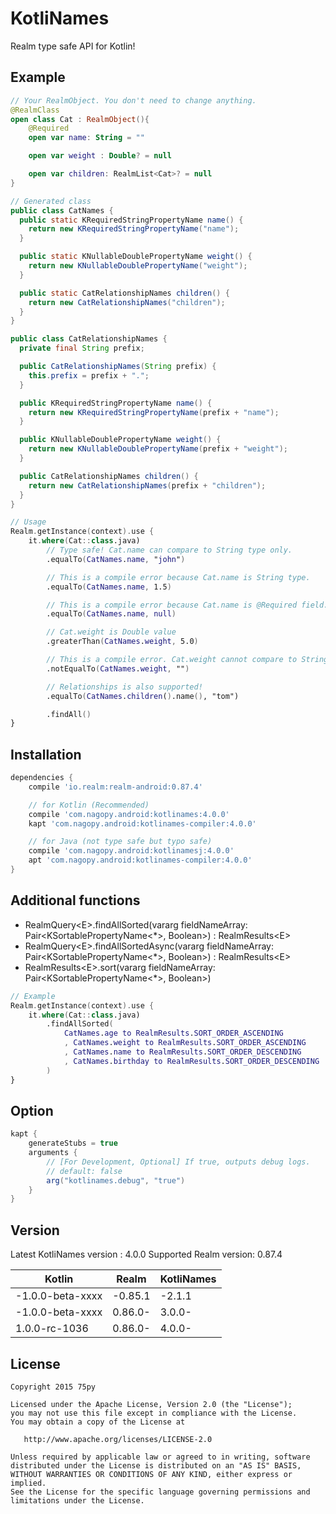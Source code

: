 # KotliNames

Realm type safe API for Kotlin!

## Example

```kotlin
// Your RealmObject. You don't need to change anything.
@RealmClass
open class Cat : RealmObject(){
    @Required
    open var name: String = ""

    open var weight : Double? = null

    open var children: RealmList<Cat>? = null
}
```

```java
// Generated class
public class CatNames {
  public static KRequiredStringPropertyName name() {
    return new KRequiredStringPropertyName("name");
  }

  public static KNullableDoublePropertyName weight() {
    return new KNullableDoublePropertyName("weight");
  }

  public static CatRelationshipNames children() {
    return new CatRelationshipNames("children");
  }
}

public class CatRelationshipNames {
  private final String prefix;

  public CatRelationshipNames(String prefix) {
    this.prefix = prefix + ".";
  }

  public KRequiredStringPropertyName name() {
    return new KRequiredStringPropertyName(prefix + "name");
  }

  public KNullableDoublePropertyName weight() {
    return new KNullableDoublePropertyName(prefix + "weight");
  }

  public CatRelationshipNames children() {
    return new CatRelationshipNames(prefix + "children");
  }
}
```

```kotlin
// Usage
Realm.getInstance(context).use {
    it.where(Cat::class.java)
        // Type safe! Cat.name can compare to String type only.
        .equalTo(CatNames.name, "john")

        // This is a compile error because Cat.name is String type.
        .equalTo(CatNames.name, 1.5)

        // This is a compile error because Cat.name is @Required field.
        .equalTo(CatNames.name, null)

        // Cat.weight is Double value
        .greaterThan(CatNames.weight, 5.0)

        // This is a compile error. Cat.weight cannot compare to String value
        .notEqualTo(CatNames.weight, "")

        // Relationships is also supported!
        .equalTo(CatNames.children().name(), "tom")

        .findAll()
}
```


## Installation

```groovy
dependencies {
    compile 'io.realm:realm-android:0.87.4'

    // for Kotlin (Recommended)
    compile 'com.nagopy.android:kotlinames:4.0.0'
    kapt 'com.nagopy.android:kotlinames-compiler:4.0.0'

    // for Java (not type safe but typo safe)
    compile 'com.nagopy.android:kotlinamesj:4.0.0'
    apt 'com.nagopy.android:kotlinames-compiler:4.0.0'
}
```


## Additional functions

* RealmQuery&lt;E>.findAllSorted(vararg fieldNameArray: Pair&lt;KSortablePropertyName&lt;*>, Boolean>) : RealmResults&lt;E>
* RealmQuery&lt;E>.findAllSortedAsync(vararg fieldNameArray: Pair&lt;KSortablePropertyName&lt;*>, Boolean>) : RealmResults&lt;E>
* RealmResults&lt;E>.sort(vararg fieldNameArray: Pair&lt;KSortablePropertyName&lt;*>, Boolean>)
```kotlin
// Example
Realm.getInstance(context).use {
    it.where(Cat::class.java)
        .findAllSorted(
            CatNames.age to RealmResults.SORT_ORDER_ASCENDING
            , CatNames.weight to RealmResults.SORT_ORDER_ASCENDING
            , CatNames.name to RealmResults.SORT_ORDER_DESCENDING
            , CatNames.birthday to RealmResults.SORT_ORDER_DESCENDING
        )
}
```


## Option
```groovy
kapt {
    generateStubs = true
    arguments {
        // [For Development, Optional] If true, outputs debug logs.
        // default: false
        arg("kotlinames.debug", "true")
    }
}

```

## Version

Latest KotliNames version : 4.0.0
Supported Realm version: 0.87.4

|Kotlin|Realm|KotliNames|
|---|---|---|
|-1.0.0-beta-xxxx|-0.85.1|-2.1.1|
|-1.0.0-beta-xxxx|0.86.0-|3.0.0-|
|1.0.0-rc-1036|0.86.0-|4.0.0-|


## License

```
Copyright 2015 75py

Licensed under the Apache License, Version 2.0 (the "License");
you may not use this file except in compliance with the License.
You may obtain a copy of the License at

   http://www.apache.org/licenses/LICENSE-2.0

Unless required by applicable law or agreed to in writing, software
distributed under the License is distributed on an "AS IS" BASIS,
WITHOUT WARRANTIES OR CONDITIONS OF ANY KIND, either express or implied.
See the License for the specific language governing permissions and
limitations under the License.
```
